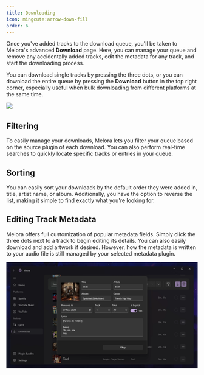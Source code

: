 ```yaml
---
title: Downloading
icon: mingcute:arrow-down-fill
order: 6
---
```


Once you've added tracks to the download queue, you'll be taken to Melora's advanced **Download** page. Here, you can manage your queue and remove any accidentally added tracks, edit the metadata for any track, and start the downloading process.

You can download single tracks by pressing the three dots, or you can download the entire queue by pressing the **Download** button in the top right corner, especially useful when bulk downloading from different platforms at the same time.

![](/guide/downloading-ui.gif)


## Filtering
To easily manage your downloads, Melora lets you filter your queue based on the source plugin of each download. You can also perform real-time searches to quickly locate specific tracks or entries in your queue.


## Sorting
You can easily sort your downloads by the default order they were added in, title, artist name, or album. Additionally, you have the option to reverse the list, making it simple to find exactly what you're looking for.


## Editing Track Metadata
Melora offers full customization of popular metadata fields. Simply click the three dots next to a track to begin editing its details. You can also easily download and add artwork if desired. However, how the metadata is written to your audio file is still managed by your selected metadata plugin.

![](/guide/downloading-edit.webp)
